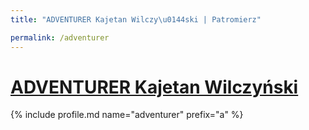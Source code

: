 ```yaml
---
title: "ADVENTURER Kajetan Wilczy\u0144ski | Patromierz"

permalink: /adventurer
---
```


# [ADVENTURER Kajetan Wilczyński](https://patronite.pl/adventurer)

{% include profile.md name="adventurer" prefix="a" %}
